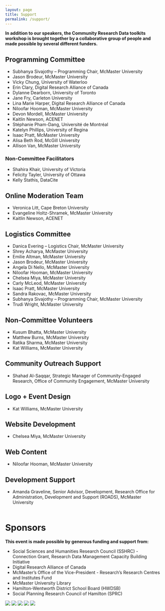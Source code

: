 ```yaml
---
layout: page
title: Support
permalink: /support/
---
```



**In addition to our speakers, the Community Research Data toolkits workshop is brought together by a collaborative group of people and made possible by several different funders.**

 

## Programming Committee

- Subhanya Sivajothy – Programming Chair, McMaster University 
- Jason Brodeur, McMaster University 
- Vicky Chung, University of Waterloo 
- Erin Clary, Digital Research Alliance of Canada 
- Dylanne Dearborn, University of Toronto 
- Jane Fry, Carleton University 
- Lina Marie Harper, Digital Research Alliance of Canada 
- Niloofar Hooman, McMaster University 
- Devon Mordell, McMaster University 
- Kaitlin Newson, ACENET 
- Stéphanie Pham-Dang, Université de Montréal 
- Katelyn Phillips, University of Regina
- Isaac Pratt, McMaster University
- Alisa Beth Rod, McGill University 
- Allison Van, McMaster University  

### Non-Committee Facilitators 
- Shahira Khair, University of Victoria
- Felicity Tayler, University of Ottawa
- Kelly Stathis, DataCite

## Online Moderation Team 
- Veronica Litt, Cape Breton University 
- Evangeline Holtz-Shramek, McMaster University
- Kaitlin Newson, ACENET

## Logistics Committee 
- Danica Evering – Logistics Chair, McMaster University 
- Shrey Acharya, McMaster University 
- Emilie Altman, McMaster University 
- Jason Brodeur, McMaster University 
- Angela Di Nello, McMaster University 
- Niloofar Hooman, McMaster University 
- Chelsea Miya, McMaster University 
- Carly McLeod, McMaster University
- Isaac Pratt, McMaster University 
- Sandra Rakovac, McMaster University 
- Subhanya Sivajothy – Programming Chair, McMaster University 
- Trudi Wright, McMaster University 
 
## Non-Committee Volunteers
- Kusum Bhatta, McMaster University
- Matthew Burns, McMaster University
- Ratika Sharma, McMaster University
- Kat Williams, McMaster University

## Community Outreach Support
- Shahad Al-Saqqar, Strategic Manager of Community-Engaged Research, Office of Community Engagement, McMaster University 
  
## Logo + Event Design
- Kat Williams, McMaster University 

## Website Development
- Chelsea Miya, McMaster University 

## Web Content
- Niloofar Hooman, McMaster University

## Development Support
- Amanda Graveline, Senior Advisor, Development, Research Office for Administration, Development and Support (ROADS), McMaster University
<br><br>

<h1 class ="extra-big"> Sponsors</h1>

**This event is made possible by generous funding and support from:**

- Social Sciences and Humanities Research Council (SSHRC) - Connection Grant, Research Data Management Capacity Building Initiative 
- Digital Research Alliance of Canada 
- McMaster’s Office of the Vice-President - Research’s Research Centres and Institutes Fund 
- McMaster University Library 
- Hamilton-Wentworth District School Board (HWDSB) 
- Social Planning Research Council of Hamilton (SPRC)

<div class="all-logos">
<img class="logo-reg" title="Digital Research Alliance of Canada" alt=" " src="/CDTW/assets/img/Alliance-Logo-Stacked.png">

<img class="logo-reg" title="Sherman Centre for Digital Scholarship" alt=" " src="/CDTW/assets/img/scds-logo-white.png">

<img class="logo-reg" title="Office of Community Engagement" alt=" " src="/CDTW/assets/img/mcm-oce_left-col _png.png">

<img class="logo-reg" title="McMaster University Library" alt=" " src="/CDTW/assets/img/mcm-library_left-col_png.png">

<img class="logo-long" title="Social Sciences and Humanities Research Council" alt=" " src="/CDTW/assets/img/sshrc-fip-full-black-eng.png">
</div>
